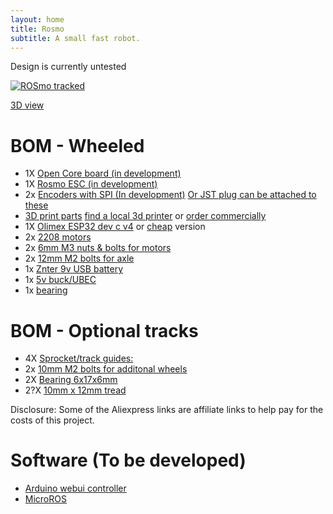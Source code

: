 ```yaml
---
layout: home
title: Rosmo
subtitle: A small fast robot.
---
```


Design is currently untested

 [![ROSmo tracked](https://github.com/rosmo-robot/rosmo-robot.github.io/blob/master/assets/img/track_mode_v1.png?raw=true)](https://gmail1605635.autodesk360.com/g/shares/SH9285eQTcf875d3c539d1add2f1be46e456)


[3D view](https://gmail1605635.autodesk360.com/g/shares/SH9285eQTcf875d3c539d1add2f1be46e456)

# BOM - Wheeled

* 1X [Open Core board (in development)](https://github.com/rosmo-robot/Open-Core-M5stack#readme)
* 1X [Rosmo ESC (in development)](https://github.com/rosmo-robot/Rosmo_ESC#readme)
* 2x [Encoders with SPI (In development)](https://github.com/rosmo-robot/Rosmo_ESC/issues/10#issuecomment-1004394146) [Or JST plug can be attached to these](https://www.aliexpress.com/item/1005001686457940.html)
* [3D print parts](https://github.com/rosmo-robot/Rosmo_3D/tree/main/v1_wheeled/3D_Print) [find a local 3d printer](https://www.prusaprinters.org/world) or [order commercially](https://craftcloud3d.com/offer/fe3619b0-f710-4639-9112-3a63e40b91a9?utm_campaign=shareable_cart)
*  1X [Olimex ESP32 dev c v4](https://www.olimex.com/Products/IoT/ESP32/ESP32-DevKit-LiPo/open-source-hardware) or [cheap](https://www.aliexpress.com/item/1005001838731651.html) version
*	2x [2208 motors](https://s.click.aliexpress.com/e/_AMbiNq)
*	2x [6mm M3 nuts & bolts for motors](https://s.click.aliexpress.com/e/_AlVRyU)
*	2x [12mm M2 bolts for axle](https://www.aliexpress.com/item/32810872544.html)
* 1x [Znter 9v USB battery](https://s.click.aliexpress.com/e/_ABWOhg)
* 1x [5v buck/UBEC](https://s.click.aliexpress.com/e/_AkvImi)
* 1x [bearing](https://s.click.aliexpress.com/e/_AU9eNm)



# BOM - Optional tracks

* 4X [Sprocket/track guides:](https://s.click.aliexpress.com/e/_AcQWlI)
*	2x [10mm M2 bolts for additonal wheels](https://www.aliexpress.com/item/1005003325451662.html)
*	2X [Bearing 6x17x6mm](https://s.click.aliexpress.com/e/_9ADP3c)
* 2?X [10mm x 12mm tread](https://www.aliexpress.com/item/4000831116641.html)

Disclosure: Some of the Aliexpress links are affiliate links to help pay for the costs of this project.

# Software (To be developed)

* [Arduino webui controller](https://github.com/rosmo-robot/Arduino-webui-rover-tank)
* [MicroROS](https://github.com/rosmo-robot/Rosmo_ROS2_Diffdrive#readme)
